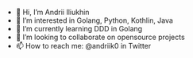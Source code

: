 - 👋 Hi, I’m Andrii Iliukhin
- 👀 I’m interested in Golang, Python, Kothlin, Java
- 🌱 I’m currently learning DDD in Golang
- 💞️ I’m looking to collaborate on opensource projects
- 📫 How to reach me: @andriik0 in Twitter

<!---
andriik0/andriik0 is a ✨ special ✨ repository because its `README.md` (this file) appears on your GitHub profile.
You can click the Preview link to take a look at your changes.
--->
